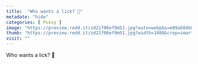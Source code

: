 ```yaml
---
title:  "Who wants a lick? 👅"
metadate: "hide"
categories: [ Pussy ]
image: "https://preview.redd.it/zd21f06ef9m51.jpg?auto=webp&s=e09ab04b0bb8830e2b044269b059b706c27ba877"
thumb: "https://preview.redd.it/zd21f06ef9m51.jpg?width=1080&crop=smart&auto=webp&s=3f1c5aa2296242eab7cd83ade28a7fb97e4be819"
visit: ""
---
```

Who wants a lick? 👅
